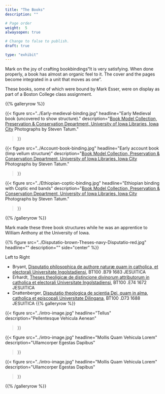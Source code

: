 ```yaml
---
title: "The Books"
description: ""

# Page order
weight:  5
alwaysopen: true

# Change to false to publish.
draft: true

type: "exhibit"
---
```


Mark on the joy of crafting bookbindings“It is very satisfying. When done properly, a book has almost an organic feel to it. The cover and the pages become integrated in a unit that moves as one”. 

These books, some of which were bound by Mark Esser, were on display as part of a Boston College class assignment. 


{{% galleryrow %}}

{{< figure src="../Early-medieval-binding.jpg"
           headline="Early Medieval book (uncovered to show structure)."
           description="[Book Model Collection, Preservation & Conservation Department, University of Iowa Libraries, Iowa City](http://digital.lib.uiowa.edu/binding/) Photographs by Steven Tatum."
>}}

{{< figure src="../Account-book-binding.jpg"
           headline="Early account book (limp vellum structure)"
           description="[Book Model Collection, Preservation & Conservation Department, University of Iowa Libraries, Iowa City](http://digital.lib.uiowa.edu/binding/) Photographs by Steven Tatum."
>}}

{{< figure src="../Ethiopian-coptic-binding.jpg"
           headline="Ethiopian binding with Coptic end bands"
           description="[Book Model Collection, Preservation & Conservation Department, University of Iowa Libraries, Iowa City](http://digital.lib.uiowa.edu/binding/) Photographs by Steven Tatum."
>}}

{{% /galleryrow %}}

Mark made these three book structures while he was an apprentice to William Anthony at the University of Iowa.

{{% figure src="../Disputatio-brown-Theses-navy-Disputatio-red.jpg"
           headline="" 
           description="" 
           side="center" %}}

Left to Right
+  Bryant, [Disputatio philosophica de authore naturæ quam in catholica, et electorali Universitate Ingolstadiensi](https://bc-primo.hosted.exlibrisgroup.com/primo-explore/fulldisplay?docid=ALMA-BC21319678650001021&context=L&vid=bclib_new&search_scope=bcl&tab=bcl_only&lang=en_US), BT100 .B79 1683 JESUITICA
+  Erhardt, [Theses theoligicæ de distincione divinorum attributorum in catholica et electorali Universitate Ingolstadiensi](https://bc-primo.hosted.exlibrisgroup.com/primo-explore/fulldisplay?docid=ALMA-BC21364801190001021&context=L&vid=bclib_new&search_scope=bcl&tab=bcl_only&lang=en_US), BT100 .E74 1672 JESUITICA  
+  Drattenberger, [Disputatio theologica de scientia Dei, quam in alma, catholica et episcopali Universitate Dilingana](https://bc-primo.hosted.exlibrisgroup.com/primo-explore/fulldisplay?docid=ALMA-BC21319679500001021&context=L&vid=bclib_new&search_scope=bcl&tab=bcl_only&lang=en_US), BT100 .D73 1688 JESUITICA 
{{% galleryrow %}}

{{< figure src="../intro-image.jpg"
           headline="Tellus"
           description="Pellentesque Vehicula Aenean"
>}}

{{< figure src="../intro-image.jpg"
           headline="Mollis Quam Vehicula Lorem"
           description="Ullamcorper Egestas Dapibus"
>}}

{{< figure src="../intro-image.jpg"
           headline="Mollis Quam Vehicula Lorem"
           description="Ullamcorper Egestas Dapibus"
>}}

{{% /galleryrow %}}